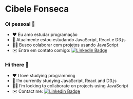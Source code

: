 # Cibele Fonseca

### Oi pessoal 👋

- ❤️ Eu amo estudar programação
- 🚀 Atualmente estou estudando JavaScript, React e D3.js
- 👩‍💻 Busco colaborar com projetos usando JavaScript
- ✉️ Entre em contato comigo: [![Linkedin Badge](https://img.shields.io/badge/-CibeleFonseca-blue?style=flat-square&logo=Linkedin&logoColor=white&link=https://www.linkedin.com/in/cibele-fonseca/)](https://www.linkedin.com/in/cibele-fonseca/)

### Hi there 👋

- ❤️ I love studying programming
- 🚀 I’m currently studying JavaScript, React and D3.js
- 👩‍💻 I’m looking to collaborate on projects using JavaScript
- ✉️ Contact me: [![Linkedin Badge](https://img.shields.io/badge/-CibeleFonseca-blue?style=flat-square&logo=Linkedin&logoColor=white&link=https://www.linkedin.com/in/cibele-fonseca/)](https://www.linkedin.com/in/cibele-fonseca/)

<!--
**cibelefonseca/cibelefonseca** is a ✨ _special_ ✨ repository because its `README.md` (this file) appears on your GitHub profile.

Here are some ideas to get you started:

- 💻 Minha stack: 
- 😊 Posso te ajudar com D3.js
- 🔭 I’m currently working on ...
- 🌱 I’m currently learning ...
- 👯 I’m looking to collaborate on ...
- 🤔 I’m looking for help with ...
- 💬 Ask me about ...
- 📫 How to reach me: ...
- 😄 Pronouns: ...
- ⚡ Fun fact: ...
-->
